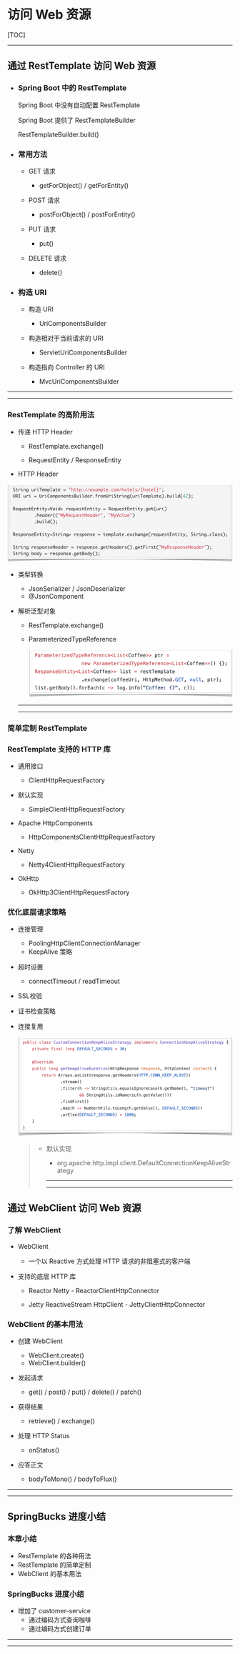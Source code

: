 # 访问 Web 资源

[TOC]

------



## 通过 RestTemplate 访问 Web 资源

- ### Spring Boot 中的 RestTemplate

  Spring Boot 中没有自动配置 RestTemplate

  Spring Boot 提供了 RestTemplateBuilder

  RestTemplateBuilder.build()

- ### 常用方法

  - GET 请求

    - getForObject() / getForEntity()

  - POST 请求

    - postForObject() / postForEntity()

  - PUT 请求

    - put()

  - DELETE 请求

    - delete()

- ### 构造 URI
  
  - 构造 URI

    - UriComponentsBuilder
  
  - 构造相对于当前请求的 URI

    - ServletUriComponentsBuilder
  
  - 构造指向 Controller 的 URI

    - MvcUriComponentsBuilder

---
---

### RestTemplate 的高阶用法

- 传递 HTTP Header

  - RestTemplate.exchange()

  - RequestEntity<T> / ResponseEntity<T>

- HTTP Header

![](images/spring-rest-template-04.png)
- 类型转换

  - JsonSerializer / JsonDeserializer
  - @JsonComponent

- 解析泛型对象
  - RestTemplate.exchange()

  - ParameterizedTypeReference<T>

    ![解析泛型](images\spring-rest-template-05.png)

  ------

  ------

### 简单定制 RestTemplate

### RestTemplate 支持的 HTTP 库

- 通⽤接口
  - ClientHttpRequestFactory

- 默认实现
  - SimpleClientHttpRequestFactory

- Apache HttpComponents
  - HttpComponentsClientHttpRequestFactory
- Netty
  - Netty4ClientHttpRequestFactory
- OkHttp
  - OkHttp3ClientHttpRequestFactory

### 优化底层请求策略

- 连接管理
  - PoolingHttpClientConnectionManager
  - KeepAlive 策略
- 超时设置
  
  - connectTimeout / readTimeout
- SSL校验
  
- 证书检查策略
  
- 连接复⽤

  ![连接复用](images\spring-rest-template-06.png)

  > - 默认实现
  >
  >   - org.apache.http.impl.client.DefaultConnectionKeepAliveStrategy
  >
  >   ------
  >
  >   ------
  >
  >   

## 通过 WebClient 访问 Web 资源

### 了解 WebClient

- WebClient
  - 一个以 Reactive ⽅式处理 HTTP 请求的⾮阻塞式的客户端

- ⽀持的底层 HTTP 库

  - Reactor Netty - ReactorClientHttpConnector


  - Jetty ReactiveStream HttpClient - JettyClientHttpConnector

### WebClient 的基本用法

- 创建 WebClient
  - WebClient.create()
  - WebClient.builder()

- 发起请求
  - get() / post() / put() / delete() / patch()

- 获得结果
  - retrieve() / exchange()

- 处理 HTTP Status
  - onStatus()

- 应答正⽂
  - bodyToMono() / bodyToFlux()

------

------

## SpringBucks 进度小结

### 本章小结

- RestTemplate 的各种⽤法
- RestTemplate 的简单定制
- WebClient 的基本⽤法

### SpringBucks 进度小结

- 增加了 customer-service
  - 通过编码方式查询咖啡
  - 通过编码方式创建订单

------

------

